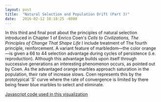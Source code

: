 ```yaml
---
layout: post
title:  "Natural Selection and Population Drift (Part 3)"
date:   2016-02-12 10:18:25 -0800
---
```

In this third and final post about the principles of natural selection introduced in Chapter 1 of Enrico Coen's *Cells to Civilizations, The Principles of Change That Shape Life* I include treatment of The fourth principle, reinforcement. A variant feature of marbledom—the color orange—is given a 66 to 44 selection advantage during cycles of persistence (i.e. reproduction). Although this advantage builds upon itself through successive generations an interesting phenomenon occurs, as pointed out by Coen. As the advantaged orange marbles approach saturation in the population, their rate of increase slows. Coen represents this by the prototypical 'S' curve where the rate of convergence is limited by there being fewer blue marbles to select and eliminate.

<div id="ratio"></div>
<div id="alphaPack"></div>
<div id="control"></div>

<meta name="viewport" content="width=device-width, initial-scale=1">
<link rel="stylesheet" href="http://code.jquery.com/mobile/1.4.5/jquery.mobile-1.4.5.min.css">
<script src="http://code.jquery.com/jquery-1.11.3.min.js"></script>
<script src="http://code.jquery.com/mobile/1.4.5/jquery.mobile-1.4.5.min.js"></script>

<script src="/assets/js_libs/d3.min.js" charset="utf-8"></script>
<script src="/assets/js_libs/underscore-min.js"></script>
<script src="/assets/custom_js/AlphaPack9_bias_3.js"></script>

[Javascript code used in this visualization](https://github.com/Qyoom/qyoom.github.io/tree/master/assets/custom_js/AlphaPack9_bias_3.js)


